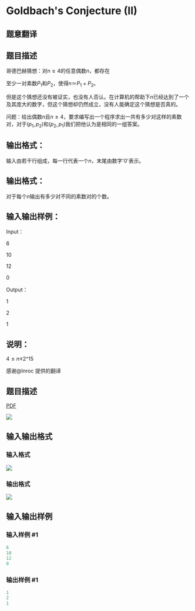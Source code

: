 # Goldbach&#039;s Conjecture (II)

## 题意翻译

## 题目描述

哥德巴赫猜想：对$n≥4$的任意偶数$n$，都存在

至少一对素数$P_1$和$P_2$，使得$n$＝$P_1+P_2$。

但是这个猜想还没有被证实，也没有人否认。在计算机的帮助下$n$已经达到了一个及其庞大的数字，但这个猜想却仍然成立，没有人能确定这个猜想是否真的。

问题：给出偶数$n$且$n≥4$，要求编写出一个程序求出一共有多少对这样的素数对，对于$(p_1,p_2)$和$(p_2,p_1)$我们把他认为是相同的一组答案。

## 输出格式：

输入由若干行组成，每一行代表一个$n$，末尾由数字'0'表示。

## 输出格式：

对于每个$n$输出有多少对不同的素数对的个数。

## 输入输出样例：

Input：

6

10

12

0

Output：

1

2

1

## 说明：

$4≤n≤$2^$15$

感谢@Inroc 提供的翻译

## 题目描述

[problemUrl]: https://uva.onlinejudge.org/index.php?option=com_onlinejudge&Itemid=8&category=8&page=show_problem&problem=627

[PDF](https://uva.onlinejudge.org/external/6/p686.pdf)

![](https://cdn.luogu.com.cn/upload/vjudge_pic/UVA686/795df7362d521bf6dc23adfb4fee590ed910d08e.png)

## 输入输出格式

### 输入格式

![](https://cdn.luogu.com.cn/upload/vjudge_pic/UVA686/4487013ef92f7c8d600f9f5b380dc263eeef8e3c.png)

### 输出格式

![](https://cdn.luogu.com.cn/upload/vjudge_pic/UVA686/49f79a6ff6d76c4c24e1e54d676d5c3cde257f9b.png)

## 输入输出样例

### 输入样例 #1

```cpp
6
10
12
0
```


### 输出样例 #1

```cpp
1
2
1
```


